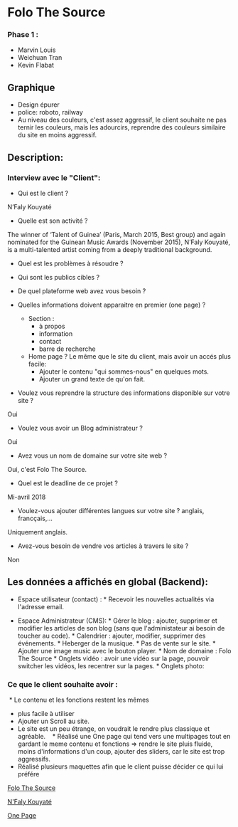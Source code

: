 # Folo The Source

### Phase 1 :

* Marvin Louis 
* Weichuan Tran 
* Kevin Flabat

## Graphique 

   * Design épurer 
   * police: roboto, railway
   * Au niveau des couleurs, c'est assez aggressif, le client souhaite ne pas ternir les couleurs, mais les adourcirs, reprendre des couleurs similaire du site en moins aggressif.


## Description:

### Interview avec le "Client":

* Qui est le client ?

N’Faly Kouyaté

* Quelle est son activité ?

The winner of ‘Talent of Guinea’ (Paris, March 2015, Best group) and again nominated for the Guinean Music Awards (November 2015), N’Faly Kouyaté, is a multi-talented artist coming from a deeply traditional background.

* Quel est les problèmes à résoudre ?


* Qui sont les publics cibles ? 


* De quel plateforme web avez vous besoin ? 

* Quelles informations doivent apparaitre en premier (one page) ?
    * Section :
         * à propos
         * information
         * contact
         * barre de recherche
    * Home page ? Le même que le site du client, mais avoir un accés plus facile: 
         * Ajouter le contenu "qui sommes-nous" en quelques mots.
         * Ajouter un grand texte de qu'on fait.

* Voulez vous reprendre la structure des informations disponible sur votre site ?

Oui

* Voulez vous avoir un Blog administrateur ?

Oui 

* Avez vous un nom de domaine sur votre site web ?

Oui, c'est Folo The Source.

* Quel est le deadline de ce projet ?

Mi-avril 2018

* Voulez-vous ajouter différentes langues sur votre site ? anglais, francçais,...

Uniquement anglais.

* Avez-vous besoin de vendre vos articles à travers le site ?

Non 


## Les données a affichés en global (Backend):
    
   * Espace utilisateur (contact) : 
         * Recevoir les nouvelles actualités via l'adresse email.
    
   * Espace Administrateur (CMS):
         * Gérer le blog : ajouter, supprimer et modifier les articles de son blog (sans que l'administateur ai besoin de toucher au code).
         * Calendrier : ajouter, modifier, supprimer des événements.
         * Heberger de la musique.
         * Pas de vente sur le site.
         * Ajouter une image music avec le bouton player.
         * Nom de domaine : Folo The Source
         * Onglets vidéo : avoir une vidéo sur la page, pouvoir switcher les vidéos, les recentrer sur la pages.
         * Onglets photo: 
        
  
  ### Ce que le client souhaite avoir :
  
  * Le contenu et les fonctions restent les mêmes
  * plus facile à utiliser
  * Ajouter un Scroll au site.
  * Le site est un peu étrange, on voudrait le rendre plus classique et agréable.
  
  * Réalisé une One page qui tend vers une multipages tout en gardant le meme contenu et fonctions
  => rendre le site pluis fluide, moins d'informations d'un coup, ajouter des sliders, car le site est trop aggressifs.
  * Réalisé plusieurs maquettes afin que le client puisse décider ce qui lui préfére
  
 

<a href="http://folothesource.com/"> Folo The Source </a>


<a href="https://folothesource.com/nfalykouyate/"> N'Faly Kouyaté </a>


<a href="https://weichuan888.github.io/Projet-OnePage/"> One Page </a>

